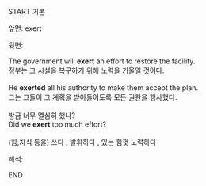START
기본

앞면:
exert


뒷면:
<div>The government will <strong>exert</strong> an effort to restore the facility. <br></div><div><div><div>정부는 그 시설을 복구하기 위해 노력을 기울일 것이다.</div></div></div><div><br></div><div><div>He <b>exerted</b> all his authority to make them accept the plan. </div><div>그는 그들이 그 계획을 받아들이도록 모든 권한을 행사했다.</div></div><div><br></div><div><div><div>방금 너무 열심히 했나?</div></div><div><div>Did we <strong>exert</strong> too much effort?</div></div></div><div><br></div><div>(힘,지식 등을) 쓰다 , 발휘하다 , 있는 힘껏 노력하다</div>


해석:

END